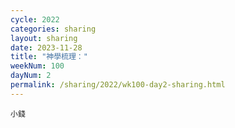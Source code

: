 ```yaml
---
cycle: 2022
categories: sharing
layout: sharing
date: 2023-11-28
title: "神學梳理："
weekNum: 100
dayNum: 2
permalink: /sharing/2022/wk100-day2-sharing.html
---
```


[](https://eccseattle.github.io/media/sharing/2022/wk100/2023-11-28-bin.m4a)

`小錢`